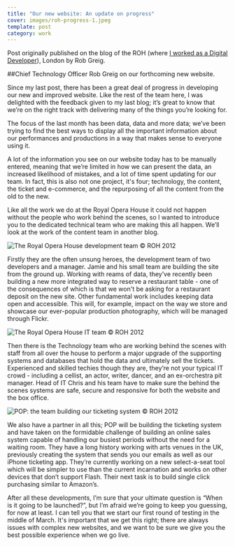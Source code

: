 ```yaml
---
title: "Our new website: An update on progress"
cover: images/roh-progress-1.jpeg
template: post
category: work
---
```


Post originally published on the blog of the ROH (where [I worked as a Digital Developer](/roh)), London by Rob Greig.

##Chief Technology Officer Rob Greig on our forthcoming new website.

Since my last post, there has been a great deal of progress in developing our new and improved website. Like the rest of the team here, I was delighted with the feedback given to my last blog; it’s great to know that we’re on the right track with delivering many of the things you’re looking for.

The focus of the last month has been data, data and more data; we’ve been trying to find the best ways to display all the important information about our performances and productions in a way that makes sense to everyone using it.

A lot of the information you see on our website today has to be manually entered, meaning that we’re limited in how we can present the data, an increased likelihood of mistakes, and a lot of time spent updating for our team. In fact, this is also not one project, it's four; technology, the content, the ticket and e-commerce, and the repurposing of all the content from the old to the new.

Like all the work we do at the Royal Opera House it could not happen without the people who work behind the scenes, so I wanted to introduce you to the dedicated technical team who are making this all happen. We’ll look at the work of the content team in another blog.

![](/blog/our-new-website-an-update-on-progress/images/roh-progress-1.jpeg "The Royal Opera House development team © ROH 2012")

Firstly they are the often unsung heroes, the development team of two developers and a manager. Jamie and his small team are building the site from the ground up. Working with reams of data, they’ve recently been building a new more integrated way to reserve a restaurant table - one of the consequences of which is that we won't be asking for a restaurant deposit on the new site. Other fundamental work includes keeping data open and accessible. This will, for example,  impact on the way we store and showcase our ever-popular production photography, which will be managed through Flickr.

![](/blog/our-new-website-an-update-on-progress/images/roh-progress-2.jpeg "The Royal Opera House IT team © ROH 2012")

Then there is the Technology team who are working behind the scenes with staff from all over the house to perform a major upgrade of the supporting systems and databases that hold the data and ultimately sell the tickets. Experienced and skilled techies though they are, they’re not your typical IT crowd - including a cellist, an actor, writer, dancer, and an ex-orchestra pit manager. Head of IT Chris and his team have to make sure the behind the scenes systems are safe, secure and responsive for both the website and the box office.

![](/blog/our-new-website-an-update-on-progress/images/roh-progress-3.jpeg "POP: the team building our ticketing system © ROH 2012")

We also have a partner in all this; POP will be building the ticketing system and have taken on the formidable challenge of building an online sales system capable of handling our busiest periods without the need for a waiting room. They have a long history working with arts venues in the UK, previously creating the system that sends you our emails as well as our iPhone ticketing app. They’re currently working on a new select-a-seat tool which will be simpler to use than the current incarnation and works on other devices that don’t support Flash. Their next task is to build single click purchasing similar to Amazon’s.

After all these developments, I’m sure that your ultimate question is “When is it going to be launched?”, but I’m afraid we’re going to keep you guessing, for now at least. I can tell you that we start our first round of testing in the middle of March. It's important that we get this right; there are always issues with complex new websites, and we want to be sure we give you the best possible experience when we go live.